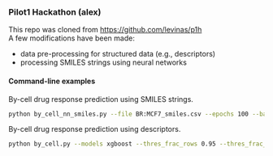 ### Pilot1 Hackathon (alex)
This repo was cloned from https://github.com/levinas/p1h  
A few modifications have been made:  
- data pre-processing for structured data (e.g., descriptors)  
- processing SMILES strings using neural networks

#### Command-line examples
By-cell drug response prediction using SMILES strings.
```bash
python by_cell_nn_smiles.py --file BR:MCF7_smiles.csv --epochs 100 --batch 128 --optimizer adam
```
By-cell drug response prediction using descriptors.
```bash
python by_cell.py --models xgboost --thres_frac_rows 0.95 --thres_frac_cols 0.97 --thres_var 0 --thres_corr 0.99 --thres_discrete 2 --create_iom yes --min_growth_bound -1 --max_growth_bound 1
```

